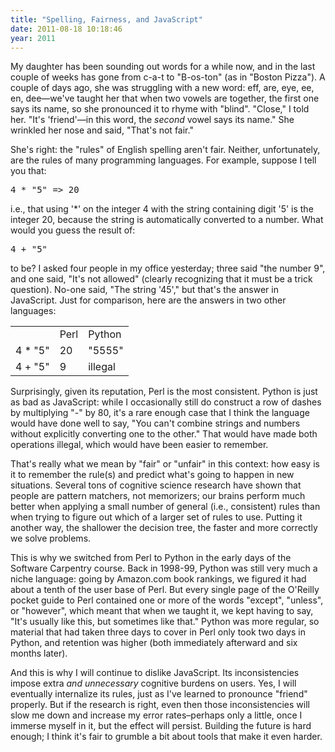 ```yaml
---
title: "Spelling, Fairness, and JavaScript"
date: 2011-08-18 10:18:46
year: 2011
---
```

My daughter has been sounding out words for a while now, and in the last couple of weeks has gone from c-a-t to "B-os-ton" (as in "Boston Pizza").  A couple of days ago, she was struggling with a new word: eff, are, eye, ee, en, dee—we've taught her that when two vowels are together, the first one says its name, so she pronounced it to rhyme with "blind".  "Close," I told her. "It's 'friend'—in this word, the <em>second</em> vowel says its name." She wrinkled her nose and said, "That's not fair."

She's right: the "rules" of English spelling aren't fair. Neither, unfortunately, are the rules of many programming languages. For example, suppose I tell you that:
<pre>4 * "5" =&gt; 20</pre>
i.e., that using '*' on the integer 4 with the string containing digit '5' is the integer 20, because the string is automatically converted to a number. What would you guess the result of:
<pre>4 + "5"</pre>
to be? I asked four people in my office yesterday; three said "the number 9", and one said, "It's not allowed" (clearly recognizing that it must be a trick question). No-one said, "The string '45'," but that's the answer in JavaScript.  Just for comparison, here are the answers in two other languages:
<table class="centered">
<tbody>
<tr>
<td></td>
<td> Perl</td>
<td> Python</td>
</tr>
<tr>
<td>4 * "5"</td>
<td> 20</td>
<td> "5555"</td>
</tr>
<tr>
<td>4 + "5"</td>
<td> 9</td>
<td> illegal</td>
</tr>
</tbody>
</table>
Surprisingly, given its reputation, Perl is the most consistent. Python is just as bad as JavaScript: while I occasionally still do construct a row of dashes by multiplying "-" by 80, it's a rare enough case that I think the language would have done well to say, "You can't combine strings and numbers without explicitly converting one to the other."  That would have made both operations illegal, which would have been easier to remember.

That's really what we mean by "fair" or "unfair" in this context: how easy is it to remember the rule(s) and predict what's going to happen in new situations. Several tons of cognitive science research have shown that people are pattern matchers, not memorizers; our brains perform much better when applying a small number of general (i.e., consistent) rules than when trying to figure out which of a larger set of rules to use. Putting it another way, the shallower the decision tree, the faster and more correctly we solve problems.

This is why we switched from Perl to Python in the early days of the Software Carpentry course. Back in 1998-99, Python was still very much a niche language: going by Amazon.com book rankings, we figured it had about a tenth of the user base of Perl. But every single page of the O'Reilly pocket guide to Perl contained one or more of the words "except", "unless", or "however", which meant that when we taught it, we kept having to say, "It's usually like this, but sometimes like that." Python was more regular, so material that had taken three days to cover in Perl only took two days in Python, and retention was higher (both immediately afterward and six months later).

And this is why I will continue to dislike JavaScript. Its inconsistencies impose extra <em>and unnecessary</em> cognitive burdens on users. Yes, I will eventually internalize its rules, just as I've learned to pronounce "friend" properly. But if the research is right, even then those inconsistencies will slow me down and increase my error rates–perhaps only a little, once I immerse myself in it, but the effect will persist. Building the future is hard enough; I think it's fair to grumble a bit about tools that make it even harder.
